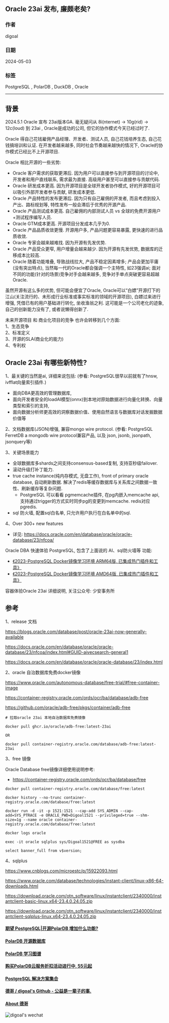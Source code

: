 ## Oracle 23ai 发布, 廉颇老矣?    
                                  
### 作者                                  
digoal                                  
                                  
### 日期                                  
2024-05-03                            
                                  
### 标签                                  
PostgreSQL , PolarDB , DuckDB , Oracle    
                                  
----            
                                  
## 背景    
2024.5.1 Oracle 宣布 23ai版本GA. 毫无疑问从 8i(nternet) -> 10g(rid) -> 12c(loud) 到 23ai , Oracle是成功的公司, 但它的协作模式今天已经过时了.    
  
Oracle 得自己花钱雇佣产品经理、开发者、测试人员, 自己花钱培养生态, 自己花钱搞培训和认证. 在开发者越来越多, 同时社会节奏越来越快的情况下, Oracle的协作模式已经比不上开源项目.    
  
Oracle 相比开源的一些劣势:    
- Oracle 客户需求的获取更滞后. 因为用户可以直接参与到开源项目的讨论中, 开发者和用户直线联系, 需求最为直接. 高级用户甚至可以直接参与贡献代码.    
- Oracle 研发成本更高. 因为开源项目是全球开发者协作模式, 好的开源项目可以吸引外部开发者参与贡献, 研发成本更低.   
- Oracle 产品特性的发布更滞后. 因为只有自己雇佣的开发者, 而且考虑到投入产出、路标规划等, 特性发布一般会滞后于优秀的开源产品.   
- Oracle 产品测试成本更高. 自己雇佣的内部测试人员 vs 全球的免费开源用户+测试程序编写人员.    
- Oracle GTM成本更高. 开源项目分发成本几乎为0.    
- Oracle 产品品质收敛更慢. 开源用户多, 产品问题更容易暴露, 更快速的进行品质收敛.    
- Oracle 专家会越来越难找. 因为开源有先发优势.    
- Oracle 产品受众更窄, 用户增量会越来越少. 因为开源有先发优势, 数据库的迁移成本比较高.    
- Oracle 随着功能堆叠, 导致战线拉大, 产品不稳定因素增多; 产品会更加平庸(没有突出特点), 当然每一代的Oracle都会强调一个主特性, 如23强调ai; 面对不同的功能(针对的场景)竞争对手会越来越多, 竞争对手单点突破更容易超越Oracle.    
  
虽然开源有这么多的优势, 但可能会便宜了Oracle, Oracle可以“白嫖”开源打下的江山(关注流行的、未形成行业标准或事实标准的领域的开源项目), 白嫖过来进行增强, 凭借已有的用户基础进行转化, 坐收渔翁之利. 这可能是一个公司老化的迹象, 自己的创新能力没有了, 或者说懒得创新了.     
  
未来开源项目 和 商业化项目的竞争 也许会转移到几个方面:    
1、生态竞争    
2、标准定义    
3、开源的SLA(商业化的能力)    
4、专利权    
  
## Oracle 23ai 有哪些新特性?    
1、最关键的当然是ai, 详细来说包括:  (参看: PostgreSQL很早以前就有了hnsw, ivfflat向量索引插件.)   
- 面向DBA更高效的管理数据库,    
- 面向开发者安全的loadAI模型(onnx)到本地对原始数据进行向量化转换、向量类型和索引的支持,    
- 面向数据分析师更高效的洞察数据价值、使用自然语言与数据库对话发掘数据价值等    
  
2、文档数据库(JSON)增强, 兼容mongo wire protocol.  (参看: PostgreSQL FerretDB a mongodb wire protocol兼容产品, 以及 json, jsonb, jsonpath, jsonquery等)    
  
3、关键场景能力    
- 全球数据库多shards之间支持consensus-based复制, 支持亚秒级failover.    
- 滚动升级打补丁能力.      
- true cache instance(纯内存模式, 无盘工作), front of primary oracle database, 自动刷新数据. 解决了redis等缓存数据库与关系库之间数据一致性、刷新缓存等复杂问题.    
    - PostgreSQL 可以看看 pgmemcache插件, 在pg内嵌入memcache api, 支持通过trigger的方式实时同步pg的变更到memcache.  redis对应pgredis.   
- sql 防火墙, 配置sql白名单, 只允许用户执行在白名单中的sql.    
  
4、Over 300+ new features    
- 详见: https://docs.oracle.com/en/database/oracle/oracle-database/23/nfcoa/    
  
  
Oracle DBA 快速体验 PostgreSQL, 包含了上面说的 AI、sql防火墙等 功能:    
- [《2023-PostgreSQL Docker镜像学习环境 ARM64版, 已集成热门插件和工具》](../202308/20230814_02.md)       
- [《2023-PostgreSQL Docker镜像学习环境 AMD64版, 已集成热门插件和工具》](../202307/20230710_03.md)       
  
容器体验Oracle 23ai 详细说明, 关注公众号: 少安事务所    
  
## 参考  
1、release 文档  
  
https://blogs.oracle.com/database/post/oracle-23ai-now-generally-available  
  
https://docs.oracle.com/en/database/oracle/oracle-database/23/nfcoa/index.html#GUID-aivecsearch-general1  
  
https://docs.oracle.com/en/database/oracle/oracle-database/23/index.html   
  
2、oracle 自治数据库免费docker镜像   
  
https://www.oracle.com/autonomous-database/free-trial/#free-container-image  
  
https://container-registry.oracle.com/ords/ocr/ba/database/adb-free  
  
https://github.com/oracle/adb-free/pkgs/container/adb-free  
  
```  
# 拉取oracle 23ai 本地自治数据库免费镜像  
  
docker pull ghcr.io/oracle/adb-free:latest-23ai  
  
OR  
  
docker pull container-registry.oracle.com/database/adb-free:latest-23ai  
```  
  
3、free 镜像   
  
Oracle Database free镜像详细使用说明参考:   
- https://container-registry.oracle.com/ords/ocr/ba/database/free  
  
```
docker pull container-registry.oracle.com/database/free:latest

docker history --no-trunc container-registry.oracle.com/database/free:latest

docker run -d -it -p 1521:1521 --cap-add SYS_ADMIN --cap-add=SYS_PTRACE -e ORACLE_PWD=Digoal1521 --privileged=true --shm-size=1g --name oracle container-registry.oracle.com/database/free:latest 

docker logs oracle 

exec -it oracle sqlplus sys/Digoal1521@FREE as sysdba

select banner_full from v$version;
```
  
  
  
4、sqlplus    
  
https://www.cnblogs.com/microestc/p/15922093.html  
  
https://www.oracle.com/database/technologies/instant-client/linux-x86-64-downloads.html  
  
https://download.oracle.com/otn_software/linux/instantclient/2340000/instantclient-basic-linux.x64-23.4.0.24.05.zip  
  
https://download.oracle.com/otn_software/linux/instantclient/2340000/instantclient-sqlplus-linux.x64-23.4.0.24.05.zip  
  
  
  
#### [期望 PostgreSQL|开源PolarDB 增加什么功能?](https://github.com/digoal/blog/issues/76 "269ac3d1c492e938c0191101c7238216")
  
  
#### [PolarDB 开源数据库](https://openpolardb.com/home "57258f76c37864c6e6d23383d05714ea")
  
  
#### [PolarDB 学习图谱](https://www.aliyun.com/database/openpolardb/activity "8642f60e04ed0c814bf9cb9677976bd4")
  
  
#### [购买PolarDB云服务折扣活动进行中, 55元起](https://www.aliyun.com/activity/new/polardb-yunparter?userCode=bsb3t4al "e0495c413bedacabb75ff1e880be465a")
  
  
#### [PostgreSQL 解决方案集合](../201706/20170601_02.md "40cff096e9ed7122c512b35d8561d9c8")
  
  
#### [德哥 / digoal's Github - 公益是一辈子的事.](https://github.com/digoal/blog/blob/master/README.md "22709685feb7cab07d30f30387f0a9ae")
  
  
#### [About 德哥](https://github.com/digoal/blog/blob/master/me/readme.md "a37735981e7704886ffd590565582dd0")
  
  
![digoal's wechat](../pic/digoal_weixin.jpg "f7ad92eeba24523fd47a6e1a0e691b59")
  
